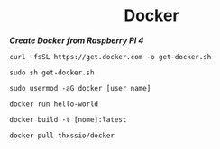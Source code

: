 <h1 align=center>Docker</h1>


***Create Docker from Raspberry PI 4***

```
curl -fsSL https://get.docker.com -o get-docker.sh
```
```
sudo sh get-docker.sh
```
```
sudo usermod -aG docker [user_name]
```
```
docker run hello-world
```
```
docker build -t [nome]:latest
```
```
docker pull thxssio/docker
```
